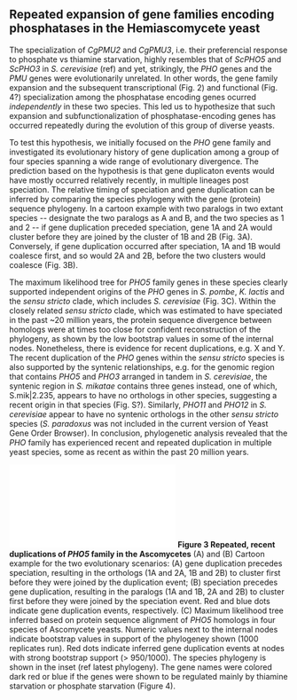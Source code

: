 ## Repeated expansion of gene families encoding phosphatases in the Hemiascomycete yeast

The specialization of _CgPMU2_ and _CgPMU3_, i.e. their preferencial response to phosphate vs thiamine starvation, highly resembles that of _ScPHO5_ and _ScPHO3_ in _S. cerevisiae_ (<span font="color:red">ref</span>) and yet, strikingly, the _PHO_ genes and the _PMU_ genes were evolutionarily unrelated. In other words, the gene family expansion and the subsequent transcriptional (Fig. 2) and functional (Fig. 4?) specialization among the phosphatase encoding genes ocurred _independently_ in these two species. This led us to hypothesize that such expansion and subfunctionalization of phosphatase-encoding genes has occurred repeatedly during the evolution of this group of diverse yeasts. 

To test this hypothesis, we initially focused on the _PHO_ gene family and investigated its evolutionary history of gene duplication among a group of four species spanning a wide range of evolutionary divergence. The prediction based on the hypothesis is that gene duplicaton events would have mostly occurred relatively recently, in multiple lineages post speciation. The relative timing of speciation and gene duplication can be inferred by comparing the species phylogeny with the gene (protein) sequence phylogeny. In a cartoon example with two paralogs in two extant species -- designate the two paralogs as A and B, and the two species as 1 and 2 -- if gene duplication preceded speciation, gene 1A and 2A would cluster before they are joined by the cluster of 1B and 2B (Fig. 3A). Conversely, if gene duplication occurred after speciation, 1A and 1B would coalesce first, and so would 2A and 2B, before the two clusters would coalesce (Fig. 3B). 

The maximum likelihood tree for _PHO5_ family genes in these species clearly supported independent origins of the _PHO_ genes in _S. pombe_, _K. lactis_ and the _sensu stricto_ clade, which includes _S. cerevisiae_ (Fig. 3C). Within the closely related _sensu stricto_ clade, which was estimated to have speciated in the past ~20 million years, the protein sequence divergence between homologs were at times too close for confident reconstruction of the phylogeny, as shown by the low bootstrap values in some of the internal nodes. Nonetheless, there is evidence for recent duplications, e.g. X and Y. The recent duplication of the _PHO_ genes within the _sensu stricto_ species is also supported by the syntenic relationships, e.g. for the genomic region that contains _PHO5_ and _PHO3_ arranged in tandem in _S. cerevisiae_, the syntenic region in _S. mikatae_ contains three genes instead, one of which, S.mik|2.235, appears to have no orthologs in other species, suggesting a recent origin in that species (Fig. S?). Similarly, _PHO11_ and _PHO12_ in _S. cerevisiae_ appear to have no syntenic orthologs in the other _sensu stricto_ species (_S. paradoxus_ was not included in the current version of Yeast Gene Order Browser). In conclusion, phylogenetic analysis revealed that the _PHO_ family has experienced recent and repeated duplication in multiple yeast species, some as recent as within the past 20 million years.

![Fig 3](figure/Figure_3_20170904.pdf)
**Figure 3 Repeated, recent duplications of _PHO5_ family in the Ascomycetes** (A) and (B) Cartoon example for the two evolutionary scenarios: (A) gene duplication precedes speciation, resulting in the orthologs (1A and 2A, 1B and 2B) to cluster first before they were joined by the duplication event; (B) speciation precedes gene duplication, resulting in the paralogs (1A and 1B, 2A and 2B) to cluster first before they were joined by the speciation event. Red and blue dots indicate gene duplication events, respectively. (C) Maximum likelihood tree inferred based on protein sequence alignment of _PHO5_ homologs in four species of Ascomycete yeasts. Numeric values next to the internal nodes indicate bootstrap values in support of the phylogeney shown (1000 replicates run). Red dots indicate inferred gene duplication events at nodes with strong bootstrap support (> 950/1000). The species phylogeny is shown in the inset (ref latest phylogeny). The gene names were colored dark red or blue if the genes were shown to be regulated mainly by thiamine starvation or phosphate starvation (Figure 4).
